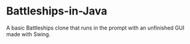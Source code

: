 # Battleships-in-Java
A basic Battleships clone that runs in the prompt with an unfinished GUI made with Swing.
